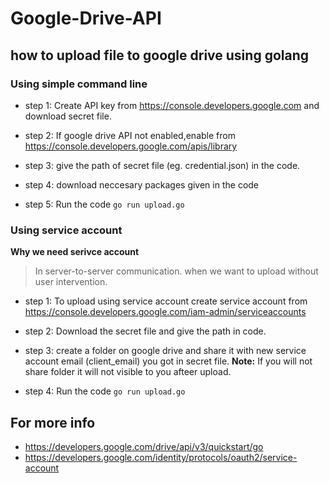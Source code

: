 # Google-Drive-API
## how to upload file to google drive using golang

### Using simple command line
- step 1: Create API key from https://console.developers.google.com and download secret file.
                 
- step 2: If google drive API not enabled,enable from https://console.developers.google.com/apis/library

- step 3: give the path of secret file (eg. credential.json) in the code.

- step 4: download neccesary packages given in the code

- step 5: Run the code `go run upload.go`

### Using service account
   **Why we need serivce account**
> In server-to-server communication. when we want to upload without user intervention.
   
- step 1: To upload using service account create service account from https://console.developers.google.com/iam-admin/serviceaccounts

- step 2: Download the secret file and give the path in code.

- step 3: create a folder on google drive and share it with new service account email (client_email) you got in secret file.
        **Note:** If you will not share folder it will not visible to you afteer upload.
 
 - step 4: Run the code `go run upload.go`

## For more info 
- https://developers.google.com/drive/api/v3/quickstart/go
- https://developers.google.com/identity/protocols/oauth2/service-account
